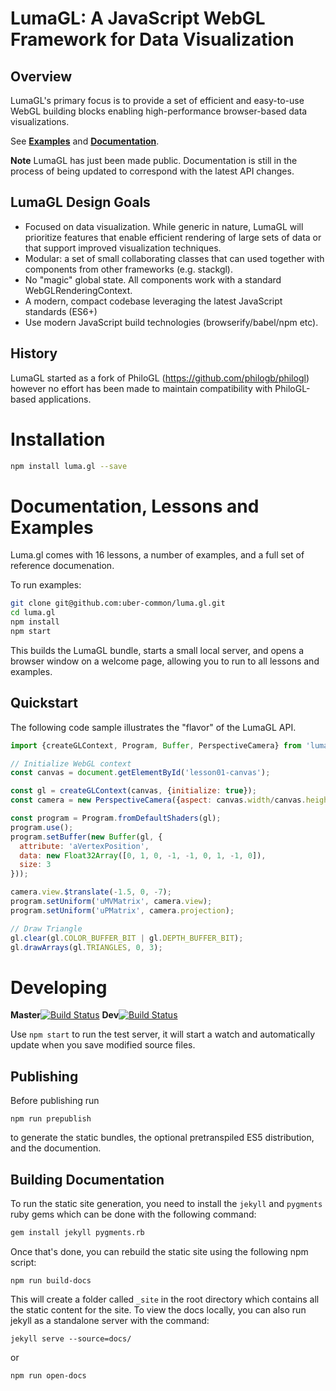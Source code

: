 LumaGL: A JavaScript WebGL Framework for Data Visualization
===========================================================

## Overview

LumaGL's primary focus is to provide a set of efficient and easy-to-use
WebGL building blocks enabling high-performance browser-based data visualizations.

See [**Examples**](http://uber-common.github.io/luma.gl/) and [**Documentation**](http://uber-common.github.io/luma.gl/_site/docs/core.html).

**Note** LumaGL has just been made public. Documentation is still in the process of being updated to correspond with the latest API changes.

## LumaGL Design Goals

- Focused on data visualization. While generic in nature, LumaGL
  will prioritize features that enable efficient rendering of large sets of data
  or that support improved visualization techniques.
- Modular: a set of small collaborating classes that can used together
  with components from other frameworks (e.g. stackgl).
- No "magic" global state. All components work with a standard
  WebGLRenderingContext.
- A modern, compact codebase leveraging the latest JavaScript standards (ES6+)
- Use modern JavaScript build technologies (browserify/babel/npm etc).

## History

LumaGL started as a fork of
PhiloGL (https://github.com/philogb/philogl) however no effort has been
made to maintain compatibility with PhiloGL-based applications.

# Installation

```sh
npm install luma.gl --save
```

# Documentation, Lessons and Examples

Luma.gl comes with 16 lessons, a number of examples, and a full set of
reference documenation.

To run examples:
```sh
git clone git@github.com:uber-common/luma.gl.git
cd luma.gl
npm install
npm start
```
This builds the LumaGL bundle, starts a small local server, and opens a browser window on a welcome page, allowing you to run to all lessons and examples.

## Quickstart

The following code sample illustrates the "flavor" of the LumaGL API.
```javascript
import {createGLContext, Program, Buffer, PerspectiveCamera} from 'luma.gl';

// Initialize WebGL context
const canvas = document.getElementById('lesson01-canvas');

const gl = createGLContext(canvas, {initialize: true});
const camera = new PerspectiveCamera({aspect: canvas.width/canvas.height});

const program = Program.fromDefaultShaders(gl);
program.use();
program.setBuffer(new Buffer(gl, {
  attribute: 'aVertexPosition',
  data: new Float32Array([0, 1, 0, -1, -1, 0, 1, -1, 0]),
  size: 3
}));

camera.view.$translate(-1.5, 0, -7);
program.setUniform('uMVMatrix', camera.view);
program.setUniform('uPMatrix', camera.projection);

// Draw Triangle
gl.clear(gl.COLOR_BUFFER_BIT | gl.DEPTH_BUFFER_BIT);
gl.drawArrays(gl.TRIANGLES, 0, 3);
```

# Developing
**Master**[![Build Status](https://travis-ci.org/uber-common/luma.gl.svg?branch=master)](https://travis-ci.org/uber-common/luma.gl)
**Dev**[![Build Status](https://travis-ci.org/uber-common/luma.gl.svg?branch=dev)](https://travis-ci.org/uber-common/luma.gl)

Use `npm start` to run the test server, it will start a watch and automatically update when you save modified source files.

## Publishing

Before publishing run
```
npm run prepublish
```
to generate the static bundles, the optional pretranspiled ES5 distribution, and the documention.

## Building Documentation

To run the static site generation, you need to install the `jekyll` and `pygments` ruby gems which can be done with the following command:
```sh
gem install jekyll pygments.rb
```
Once that's done, you can rebuild the static site using the following npm script:
```
npm run build-docs
```
This will create a folder called `_site` in the root directory which contains all the static content for the site.  To view the docs locally, you can also run jekyll as a standalone server with the command:
```
jekyll serve --source=docs/
```
or 
```
npm run open-docs
```
